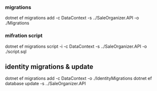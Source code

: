 ### migrations
dotnet ef migrations add <name> -c DataContext -s ../SaleOrganizer.API -o ./Migrations

### mifration script
dotnet ef migrations script -i -c DataContext -s ../SaleOrganizer.API -o ./script.sql

## identity migrations & update
dotnet ef migrations add <name> -c DataContext -o ./IdentityMigrations
dotnet ef database update -s ../SaleOrganizer.API
